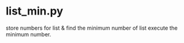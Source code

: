 # list_min.py
store numbers for list & find the minimum number of list 
execute the minimum number.
